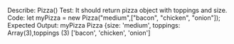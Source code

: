 Describe: Pizza()
Test: It should return pizza object with toppings and size.
Code: let myPizza = new Pizza("medium",["bacon", "chicken", "onion"]);
Expected Output: myPizza Pizza {size: 'medium', toppings: Array(3),toppings
(3) ['bacon', 'chicken', 'onion']



